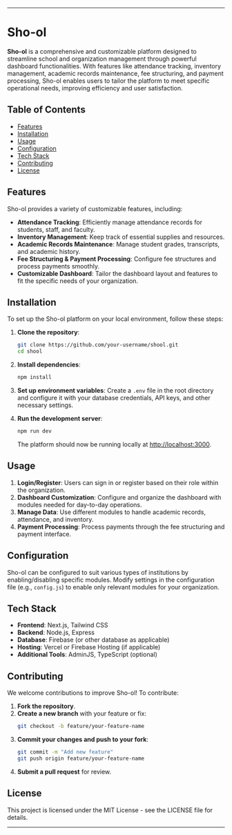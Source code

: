
---

# Sho-ol

**Sho-ol** is a comprehensive and customizable platform designed to streamline school and organization management through powerful dashboard functionalities. With features like attendance tracking, inventory management, academic records maintenance, fee structuring, and payment processing, Sho-ol enables users to tailor the platform to meet specific operational needs, improving efficiency and user satisfaction.

## Table of Contents

- [Features](#features)
- [Installation](#installation)
- [Usage](#usage)
- [Configuration](#configuration)
- [Tech Stack](#tech-stack)
- [Contributing](#contributing)
- [License](#license)

## Features

Sho-ol provides a variety of customizable features, including:

- **Attendance Tracking**: Efficiently manage attendance records for students, staff, and faculty.
- **Inventory Management**: Keep track of essential supplies and resources.
- **Academic Records Maintenance**: Manage student grades, transcripts, and academic history.
- **Fee Structuring & Payment Processing**: Configure fee structures and process payments smoothly.
- **Customizable Dashboard**: Tailor the dashboard layout and features to fit the specific needs of your organization.

## Installation

To set up the Sho-ol platform on your local environment, follow these steps:

1. **Clone the repository**:
   ```bash
   git clone https://github.com/your-username/shool.git
   cd shool
   ```

2. **Install dependencies**:
   ```bash
   npm install
   ```

3. **Set up environment variables**: Create a `.env` file in the root directory and configure it with your database credentials, API keys, and other necessary settings.

4. **Run the development server**:
   ```bash
   npm run dev
   ```
   The platform should now be running locally at [http://localhost:3000](http://localhost:3000).

## Usage

1. **Login/Register**: Users can sign in or register based on their role within the organization.
2. **Dashboard Customization**: Configure and organize the dashboard with modules needed for day-to-day operations.
3. **Manage Data**: Use different modules to handle academic records, attendance, and inventory.
4. **Payment Processing**: Process payments through the fee structuring and payment interface.

## Configuration

Sho-ol can be configured to suit various types of institutions by enabling/disabling specific modules. Modify settings in the configuration file (e.g., `config.js`) to enable only relevant modules for your organization.

## Tech Stack

- **Frontend**: Next.js, Tailwind CSS
- **Backend**: Node.js, Express
- **Database**: Firebase (or other database as applicable)
- **Hosting**: Vercel or Firebase Hosting (if applicable)
- **Additional Tools**: AdminJS, TypeScript (optional)

## Contributing

We welcome contributions to improve Sho-ol! To contribute:

1. **Fork the repository**.
2. **Create a new branch** with your feature or fix:
   ```bash
   git checkout -b feature/your-feature-name
   ```
3. **Commit your changes and push to your fork**:
   ```bash
   git commit -m "Add new feature"
   git push origin feature/your-feature-name
   ```
4. **Submit a pull request** for review.

## License

This project is licensed under the MIT License - see the LICENSE file for details.

---


